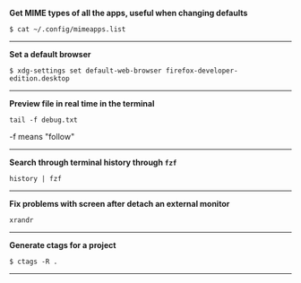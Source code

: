 **Get MIME types of all the apps, useful when changing defaults**

`$ cat ~/.config/mimeapps.list`

---

**Set a default browser**

`$ xdg-settings set default-web-browser firefox-developer-edition.desktop`

---

**Preview file in real time in the terminal**

`tail -f debug.txt`

-f means "follow"

---

**Search through terminal history through `fzf`**

`history | fzf`

---

**Fix problems with screen after detach an external monitor**

`xrandr`

---

**Generate ctags for a project**

`$ ctags -R .`

---
